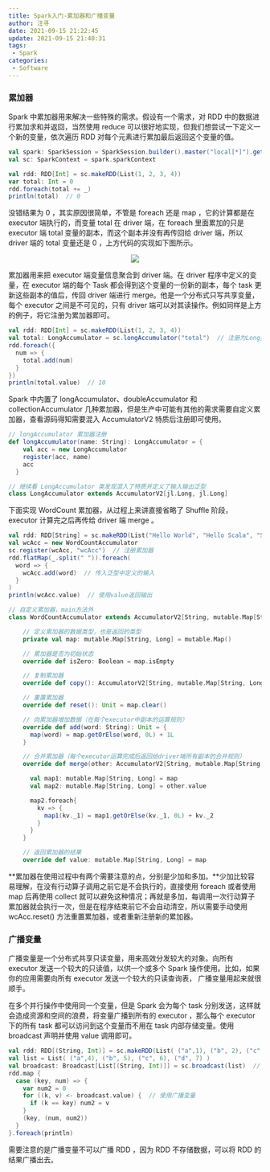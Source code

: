 ```yaml
---
title: Spark入门-累加器和广播变量
author: 汪寻
date: 2021-09-15 21:22:45
update: 2021-09-15 21:40:31
tags:
 - Spark
categories:
 - Software
---
```


### 累加器

Spark 中累加器用来解决一些特殊的需求。假设有一个需求，对 RDD 中的数据进行累加求和并返回，当然使用 reduce 可以很好地实现，但我们想尝试一下定义一个新的变量，依次遍历 RDD 对每个元素进行累加最后返回这个变量的值。

<!-- more -->

```scala
val spark: SparkSession = SparkSession.builder().master("local[*]").getOrCreate()
val sc: SparkContext = spark.sparkContext

val rdd: RDD[Int] = sc.makeRDD(List(1, 2, 3, 4))
var total: Int = 0
rdd.foreach(total += _)
println(total)  // 0
```

没错结果为 0 ，其实原因很简单，不管是 foreach 还是 map ，它的计算都是在 executor 端执行的，而变量 total 在 driver 端，在 foreach 里面累加的只是 executor 端 total 变量的副本，而这个副本并没有再传回给 driver 端，所以 driver 端的 total 变量还是 0 ，上方代码的实现如下图所示。

<div align=center><img src="累加器-错误实现.png"></div>

累加器用来把 executor 端变量信息聚合到 driver 端。在 driver 程序中定义的变量，在 executor 端的每个 Task 都会得到这个变量的一份新的副本，每个 task 更新这些副本的值后，传回 driver 端进行 merge。他是一个分布式只写共享变量，每个 executor 之间是不可见的，只有 driver 端可以对其读操作。例如同样是上方的例子，将它注册为累加器即可。

```scala
val rdd: RDD[Int] = sc.makeRDD(List(1, 2, 3, 4))
val total: LongAccumulator = sc.longAccumulator("total")  // 注册为Long类型的累加器
rdd.foreach({
  num => {
    total.add(num)
  }
})
println(total.value)  // 10
```

Spark 中内置了 longAccumulator、doubleAccumulator 和 collectionAccumulator 几种累加器，但是生产中可能有其他的需求需要自定义累加器，查看源码得知需要混入 AccumulatorV2 特质后注册即可使用。

```scala
// longAccumulator 累加器注册
def longAccumulator(name: String): LongAccumulator = {
    val acc = new LongAccumulator
    register(acc, name)
    acc
  }

// 继续看 LongAccumulator 类发现混入了特质并定义了输入输出泛型
class LongAccumulator extends AccumulatorV2[jl.Long, jl.Long]
```

下面实现 WordCount 累加器，从过程上来讲直接省略了 Shuffle 阶段， executor 计算完之后再传给 driver 端 merge 。

```scala
val rdd: RDD[String] = sc.makeRDD(List("Hello World", "Hello Scala", "Scala Java"))
val wcAcc = new WordCountAccumulator
sc.register(wcAcc, "wcAcc")  // 注册累加器
rdd.flatMap(_.split(" ")).foreach(
  word => {
    wcAcc.add(word)  // 传入泛型中定义的输入
  }
)
println(wcAcc.value)  // 使用value返回输出

// 自定义累加器，main方法外
class WordCountAccumulator extends AccumulatorV2[String, mutable.Map[String, Long]] {

    // 定义累加器的数据类型，也是返回的类型
    private val map: mutable.Map[String, Long] = mutable.Map()

    // 累加器是否为初始状态
    override def isZero: Boolean = map.isEmpty

    // 复制累加器
    override def copy(): AccumulatorV2[String, mutable.Map[String, Long]] = new WordCountAccumulator

    // 重置累加器
    override def reset(): Unit = map.clear()

    // 向累加器增加数据（在每个executor中副本的运算规则）
    override def add(word: String): Unit = {
      map(word) = map.getOrElse(word, 0L) + 1L
    }

    // 合并累加器（每个executor运算完成后返回给driver端所有副本的合并规则）
    override def merge(other: AccumulatorV2[String, mutable.Map[String, Long]]): Unit = {

      val map1: mutable.Map[String, Long] = map
      val map2: mutable.Map[String, Long] = other.value

      map2.foreach{
        kv => {
          map1(kv._1) = map1.getOrElse(kv._1, 0L) + kv._2
        }
      }
    }

    // 返回累加器的结果
    override def value: mutable.Map[String, Long] = map
```

**累加器在使用过程中有两个需要注意的点，分别是少加和多加。**少加比较容易理解，在没有行动算子调用之前它是不会执行的，直接使用 foreach 或者使用 map 后再使用 collect 就可以避免这种情况；再就是多加，每调用一次行动算子累加器就会执行一次，但是在程序结束前它不会自动清空，所以需要手动使用 wcAcc.reset() 方法重置累加器，或者重新注册新的累加器。

### 广播变量

广播变量是一个分布式共享只读变量，用来高效分发较大的对象。向所有 executor 发送一个较大的只读值，以供一个或多个 Spark 操作使用。比如，如果你的应用需要向所有 executor 发送一个较大的只读查询表， 广播变量用起来就很顺手。

在多个并行操作中使用同一个变量，但是 Spark 会为每个 task 分别发送，这样就会造成资源和空间的浪费，将变量广播到所有的 executor ，那么每个 executor 下的所有 task 都可以访问到这个变量而不用在 task 内部存储变量。使用 broadcast 声明并使用 value 调用即可。

```scala
val rdd: RDD[(String, Int)] = sc.makeRDD(List( ("a",1), ("b", 2), ("c", 3), ("d", 4) ))
val list = List( ("a",4), ("b", 5), ("c", 6), ("d", 7) )
val broadcast: Broadcast[List[(String, Int)]] = sc.broadcast(list)  // 声明广播变量
rdd.map {
  case (key, num) => {
    var num2 = 0
    for ((k, v) <- broadcast.value) {  // 使用广播变量
      if (k == key) num2 = v
    }
    (key, (num, num2))
  }
}.foreach(println)
```

需要注意的是广播变量不可以广播 RDD ，因为 RDD 不存储数据，可以将 RDD 的结果广播出去。

